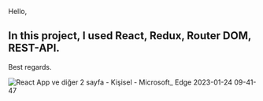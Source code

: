 Hello,
## In this project, I used React, Redux, Router DOM, REST-API.
Best regards.


![React App ve diğer 2 sayfa - Kişisel - Microsoft_ Edge 2023-01-24 09-41-47](https://user-images.githubusercontent.com/114434307/214228762-5b6ad51c-153b-4a46-868c-9786c3550c3e.gif)
